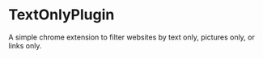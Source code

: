 # TextOnlyPlugin

A simple chrome extension to filter websites by text only, pictures only, or links only. 
